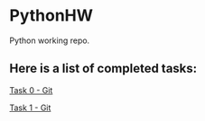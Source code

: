 # PythonHW
Python working repo.
## Here is a list of completed tasks:
[Task 0 - Git](T0-Git/Task0.md)

[Task 1 - Git](T1/Task1.md)